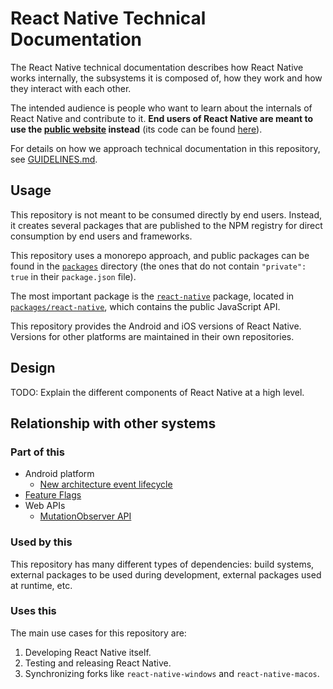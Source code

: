 # React Native Technical Documentation

The React Native technical documentation describes how React Native works internally, the subsystems it is composed of, how they work and how they interact with each other.

The intended audience is people who want to learn about the internals of React Native and contribute to it. **End users of React Native are meant to use the [public website](https://reactnative.dev) instead** (its code can be found [here](https://github.com/facebook/react-native-website)).

For details on how we approach technical documentation in this repository, see [GUIDELINES.md](./GUIDELINES.md).

## Usage

This repository is not meant to be consumed directly by end users. Instead, it creates several packages that are published to the NPM registry for direct consumption by end users and frameworks.

This repository uses a monorepo approach, and public packages can be found in the [`packages`](../packages/) directory (the ones that do not contain `"private": true` in their `package.json` file).

The most important package is the [`react-native`](https://www.npmjs.com/package/react-native) package, located in [`packages/react-native`](../packages/react-native), which contains the public JavaScript API.

This repository provides the Android and iOS versions of React Native. Versions for other platforms are maintained in their own  repositories.

## Design

TODO: Explain the different components of React Native at a high level.

## Relationship with other systems

### Part of this

- Android platform
    - [New architecture event lifecycle](../packages/react-native/ReactAndroid/src/main/java/com/facebook/react/fabric/events/__docs__/README.md)
- [Feature Flags](../packages/react-native/src/private/featureflags/__docs__/README.md)
- Web APIs
    - [MutationObserver API](../packages/react-native/src/private/webapis/mutationobserver/__docs__/README.md)

### Used by this

This repository has many different types of dependencies: build systems, external packages to be used during development, external packages used at runtime, etc.

### Uses this

The main use cases for this repository are:
1. Developing React Native itself.
2. Testing and releasing React Native.
3. Synchronizing forks like `react-native-windows` and `react-native-macos`.
